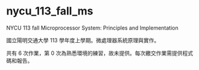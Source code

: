 # nycu_113_fall_ms
NYCU 113 fall Microprocessor System: Principles and Implementation

國立陽明交通大學 113 學年度上學期。微處理器系統原理與實作。

共有 6 次作業，第 0 次為熟悉環境的練習，故未提供。每次繳交作業需提供程式碼和報告。
